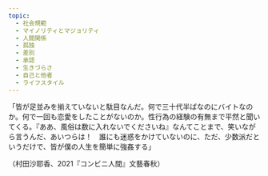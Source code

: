 ```yaml
---
topic:
  - 社会規範
  - マイノリティとマジョリティ
  - 人間関係
  - 孤独
  - 差別
  - 承認
  - 生きづらさ
  - 自己と他者
  - ライフスタイル
---
```

「皆が足並みを揃えていないと駄目なんだ。何で三十代半ばなのにバイトなのか。何で一回も恋愛をしたことがないのか。性行為の経験の有無まで平然と聞いてくる。『ああ、風俗は数に入れないでくださいね』なんてことまで、笑いながら言うんだ、あいつらは！　誰にも迷惑をかけていないのに、ただ、少数派だというだけで、皆が僕の人生を簡単に強姦する」

（村田沙耶香、2021『コンビニ人間』文藝春秋）